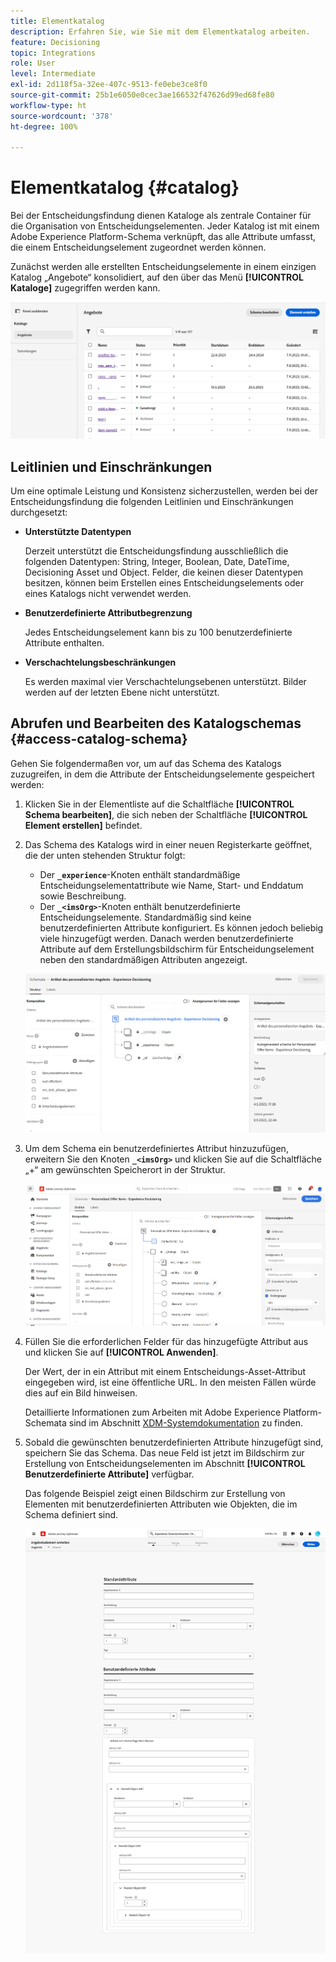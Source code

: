 ```yaml
---
title: Elementkatalog
description: Erfahren Sie, wie Sie mit dem Elementkatalog arbeiten.
feature: Decisioning
topic: Integrations
role: User
level: Intermediate
exl-id: 2d118f5a-32ee-407c-9513-fe0ebe3ce8f0
source-git-commit: 25b1e6050e0cec3ae166532f47626d99ed68fe80
workflow-type: ht
source-wordcount: '378'
ht-degree: 100%

---
```


# Elementkatalog {#catalog}

Bei der Entscheidungsfindung dienen Kataloge als zentrale Container für die Organisation von Entscheidungselementen. Jeder Katalog ist mit einem Adobe Experience Platform-Schema verknüpft, das alle Attribute umfasst, die einem Entscheidungselement zugeordnet werden können.

Zunächst werden alle erstellten Entscheidungselemente in einem einzigen Katalog „Angebote“ konsolidiert, auf den über das Menü **[!UICONTROL Kataloge]** zugegriffen werden kann.

![](assets/catalogs-list.png)

## Leitlinien und Einschränkungen

Um eine optimale Leistung und Konsistenz sicherzustellen, werden bei der Entscheidungsfindung die folgenden Leitlinien und Einschränkungen durchgesetzt:

* **Unterstützte Datentypen**

  Derzeit unterstützt die Entscheidungsfindung ausschließlich die folgenden Datentypen: String, Integer, Boolean, Date, DateTime, Decisioning Asset und Object. Felder, die keinen dieser Datentypen besitzen, können beim Erstellen eines Entscheidungselements oder eines Katalogs nicht verwendet werden.


* **Benutzerdefinierte Attributbegrenzung**

  Jedes Entscheidungselement kann bis zu 100 benutzerdefinierte Attribute enthalten.

* **Verschachtelungsbeschränkungen**

  Es werden maximal vier Verschachtelungsebenen unterstützt. Bilder werden auf der letzten Ebene nicht unterstützt.

## Abrufen und Bearbeiten des Katalogschemas {#access-catalog-schema}

Gehen Sie folgendermaßen vor, um auf das Schema des Katalogs zuzugreifen, in dem die Attribute der Entscheidungselemente gespeichert werden:

1. Klicken Sie in der Elementliste auf die Schaltfläche **[!UICONTROL Schema bearbeiten]**, die sich neben der Schaltfläche **[!UICONTROL Element erstellen]** befindet.

1. Das Schema des Katalogs wird in einer neuen Registerkarte geöffnet, die der unten stehenden Struktur folgt:

   * Der **`_experience`**-Knoten enthält standardmäßige Entscheidungselementattribute wie Name, Start- und Enddatum sowie Beschreibung.
   * Der **`_<imsOrg>`**-Knoten enthält benutzerdefinierte Entscheidungselemente. Standardmäßig sind keine benutzerdefinierten Attribute konfiguriert. Es können jedoch beliebig viele hinzugefügt werden. Danach werden benutzerdefinierte Attribute auf dem Erstellungsbildschirm für Entscheidungselement neben den standardmäßigen Attributen angezeigt.

   ![](assets/catalogs-schema.png)

1. Um dem Schema ein benutzerdefiniertes Attribut hinzuzufügen, erweitern Sie den Knoten **`_<imsOrg>`** und klicken Sie auf die Schaltfläche „+“ am gewünschten Speicherort in der Struktur.

   ![](assets/catalogs-add.png)

1. Füllen Sie die erforderlichen Felder für das hinzugefügte Attribut aus und klicken Sie auf **[!UICONTROL Anwenden]**.

   Der Wert, der in ein Attribut mit einem Entscheidungs-Asset-Attribut eingegeben wird, ist eine öffentliche URL. In den meisten Fällen würde dies auf ein Bild hinweisen.

   Detaillierte Informationen zum Arbeiten mit Adobe Experience Platform-Schemata sind im Abschnitt [XDM-Systemdokumentation](https://experienceleague.adobe.com/docs/experience-platform/xdm/ui/overview.html?lang=de) zu finden.

1. Sobald die gewünschten benutzerdefinierten Attribute hinzugefügt sind, speichern Sie das Schema. Das neue Feld ist jetzt im Bildschirm zur Erstellung von Entscheidungselementen im Abschnitt **[!UICONTROL Benutzerdefinierte Attribute]** verfügbar.


   Das folgende Beispiel zeigt einen Bildschirm zur Erstellung von Elementen mit benutzerdefinierten Attributen wie Objekten, die im Schema definiert sind.

   ![](assets/custom-attributes.png)

